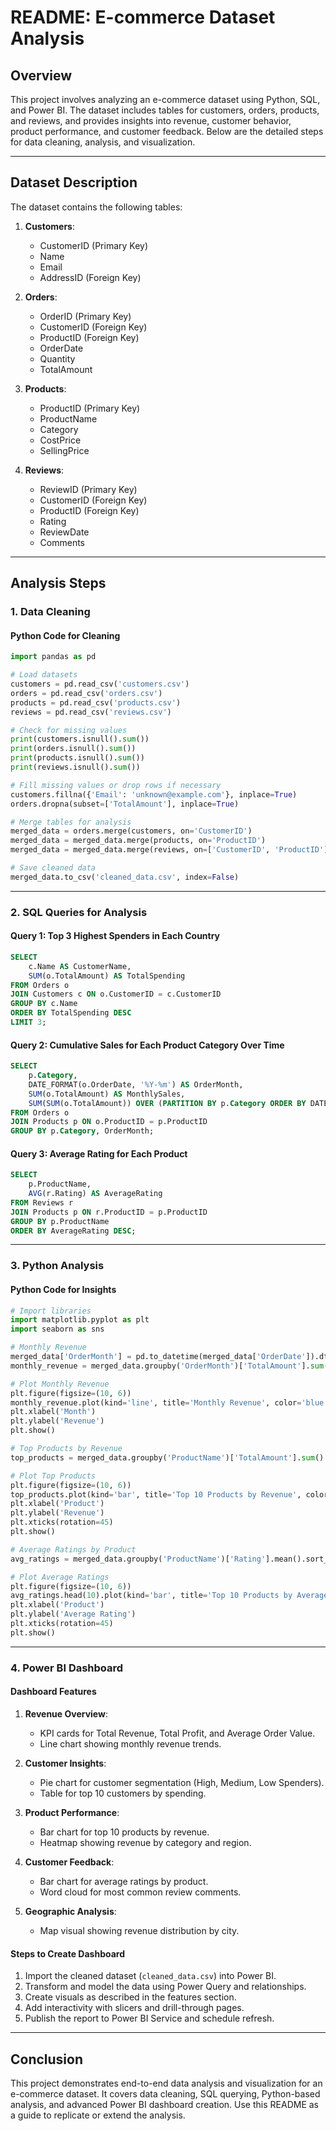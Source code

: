 # README: E-commerce Dataset Analysis

## **Overview**
This project involves analyzing an e-commerce dataset using Python, SQL, and Power BI. The dataset includes tables for customers, orders, products, and reviews, and provides insights into revenue, customer behavior, product performance, and customer feedback. Below are the detailed steps for data cleaning, analysis, and visualization.

---

## **Dataset Description**
The dataset contains the following tables:

1. **Customers**:
   - CustomerID (Primary Key)
   - Name
   - Email
   - AddressID (Foreign Key)

2. **Orders**:
   - OrderID (Primary Key)
   - CustomerID (Foreign Key)
   - ProductID (Foreign Key)
   - OrderDate
   - Quantity
   - TotalAmount

3. **Products**:
   - ProductID (Primary Key)
   - ProductName
   - Category
   - CostPrice
   - SellingPrice

4. **Reviews**:
   - ReviewID (Primary Key)
   - CustomerID (Foreign Key)
   - ProductID (Foreign Key)
   - Rating
   - ReviewDate
   - Comments

---

## **Analysis Steps**

### **1. Data Cleaning**
#### **Python Code for Cleaning**
```python
import pandas as pd

# Load datasets
customers = pd.read_csv('customers.csv')
orders = pd.read_csv('orders.csv')
products = pd.read_csv('products.csv')
reviews = pd.read_csv('reviews.csv')

# Check for missing values
print(customers.isnull().sum())
print(orders.isnull().sum())
print(products.isnull().sum())
print(reviews.isnull().sum())

# Fill missing values or drop rows if necessary
customers.fillna({'Email': 'unknown@example.com'}, inplace=True)
orders.dropna(subset=['TotalAmount'], inplace=True)

# Merge tables for analysis
merged_data = orders.merge(customers, on='CustomerID')
merged_data = merged_data.merge(products, on='ProductID')
merged_data = merged_data.merge(reviews, on=['CustomerID', 'ProductID'], how='left')

# Save cleaned data
merged_data.to_csv('cleaned_data.csv', index=False)
```

---

### **2. SQL Queries for Analysis**
#### **Query 1: Top 3 Highest Spenders in Each Country**
```sql
SELECT 
    c.Name AS CustomerName, 
    SUM(o.TotalAmount) AS TotalSpending
FROM Orders o
JOIN Customers c ON o.CustomerID = c.CustomerID
GROUP BY c.Name
ORDER BY TotalSpending DESC
LIMIT 3;
```

#### **Query 2: Cumulative Sales for Each Product Category Over Time**
```sql
SELECT 
    p.Category, 
    DATE_FORMAT(o.OrderDate, '%Y-%m') AS OrderMonth, 
    SUM(o.TotalAmount) AS MonthlySales, 
    SUM(SUM(o.TotalAmount)) OVER (PARTITION BY p.Category ORDER BY DATE_FORMAT(o.OrderDate, '%Y-%m')) AS CumulativeSales
FROM Orders o
JOIN Products p ON o.ProductID = p.ProductID
GROUP BY p.Category, OrderMonth;
```

#### **Query 3: Average Rating for Each Product**
```sql
SELECT 
    p.ProductName, 
    AVG(r.Rating) AS AverageRating
FROM Reviews r
JOIN Products p ON r.ProductID = p.ProductID
GROUP BY p.ProductName
ORDER BY AverageRating DESC;
```

---

### **3. Python Analysis**
#### **Python Code for Insights**
```python
# Import libraries
import matplotlib.pyplot as plt
import seaborn as sns

# Monthly Revenue
merged_data['OrderMonth'] = pd.to_datetime(merged_data['OrderDate']).dt.to_period('M')
monthly_revenue = merged_data.groupby('OrderMonth')['TotalAmount'].sum()

# Plot Monthly Revenue
plt.figure(figsize=(10, 6))
monthly_revenue.plot(kind='line', title='Monthly Revenue', color='blue')
plt.xlabel('Month')
plt.ylabel('Revenue')
plt.show()

# Top Products by Revenue
top_products = merged_data.groupby('ProductName')['TotalAmount'].sum().nlargest(10)

# Plot Top Products
plt.figure(figsize=(10, 6))
top_products.plot(kind='bar', title='Top 10 Products by Revenue', color='green')
plt.xlabel('Product')
plt.ylabel('Revenue')
plt.xticks(rotation=45)
plt.show()

# Average Ratings by Product
avg_ratings = merged_data.groupby('ProductName')['Rating'].mean().sort_values(ascending=False)

# Plot Average Ratings
plt.figure(figsize=(10, 6))
avg_ratings.head(10).plot(kind='bar', title='Top 10 Products by Average Rating', color='purple')
plt.xlabel('Product')
plt.ylabel('Average Rating')
plt.xticks(rotation=45)
plt.show()
```

---

### **4. Power BI Dashboard**
#### **Dashboard Features**
1. **Revenue Overview**:
   - KPI cards for Total Revenue, Total Profit, and Average Order Value.
   - Line chart showing monthly revenue trends.

2. **Customer Insights**:
   - Pie chart for customer segmentation (High, Medium, Low Spenders).
   - Table for top 10 customers by spending.

3. **Product Performance**:
   - Bar chart for top 10 products by revenue.
   - Heatmap showing revenue by category and region.

4. **Customer Feedback**:
   - Bar chart for average ratings by product.
   - Word cloud for most common review comments.

5. **Geographic Analysis**:
   - Map visual showing revenue distribution by city.

#### **Steps to Create Dashboard**
1. Import the cleaned dataset (`cleaned_data.csv`) into Power BI.
2. Transform and model the data using Power Query and relationships.
3. Create visuals as described in the features section.
4. Add interactivity with slicers and drill-through pages.
5. Publish the report to Power BI Service and schedule refresh.

---

## **Conclusion**
This project demonstrates end-to-end data analysis and visualization for an e-commerce dataset. It covers data cleaning, SQL querying, Python-based analysis, and advanced Power BI dashboard creation. Use this README as a guide to replicate or extend the analysis.

